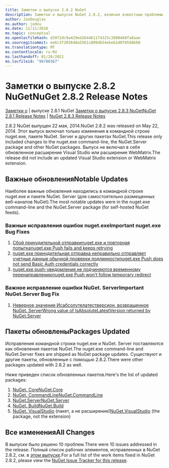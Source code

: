 ```yaml
---
title: Заметки о выпуске 2.8.2 NuGet
description: Заметки о выпуске NuGet 2.8.2, включая известные проблемы, исправления ошибок, добавленные функции и DCR.
author: JonDouglas
ms.author: jodou
ms.date: 11/11/2016
ms.topic: conceptual
ms.openlocfilehash: d39f2dc9a429ed264461174325c2080468fa8aae
ms.sourcegitcommit: ee6c3f203648a5561c809db54ebeb1d0f0598b68
ms.translationtype: MT
ms.contentlocale: ru-RU
ms.lasthandoff: 01/26/2021
ms.locfileid: "98780367"
---
```

# <a name="nuget-282-release-notes"></a><span data-ttu-id="1b84e-103">Заметки о выпуске 2.8.2 NuGet</span><span class="sxs-lookup"><span data-stu-id="1b84e-103">NuGet 2.8.2 Release Notes</span></span>

<span data-ttu-id="1b84e-104">[Заметки о](../release-notes/nuget-2.8.1.md)  |  выпуске 2.8.1 NuGet [Заметки о выпуске 2.8.3 NuGet](../release-notes/nuget-2.8.3.md)</span><span class="sxs-lookup"><span data-stu-id="1b84e-104">[NuGet 2.8.1 Release Notes](../release-notes/nuget-2.8.1.md) | [NuGet 2.8.3 Release Notes](../release-notes/nuget-2.8.3.md)</span></span>

<span data-ttu-id="1b84e-105">2.8.2 NuGet выпущен 22 мая, 2014.</span><span class="sxs-lookup"><span data-stu-id="1b84e-105">NuGet 2.8.2 was released on May 22, 2014.</span></span>  <span data-ttu-id="1b84e-106">Этот выпуск включал только изменения в командной строке nuget.exe, пакете NuGet. Server и других пакетах NuGet.</span><span class="sxs-lookup"><span data-stu-id="1b84e-106">This release only included changes to the nuget.exe command-line, the NuGet.Server package and other NuGet packages.</span></span>  <span data-ttu-id="1b84e-107">Выпуск не включал в себя обновленное расширение Visual Studio или расширение WebMatrix.</span><span class="sxs-lookup"><span data-stu-id="1b84e-107">The release did not include an updated Visual Studio extension or WebMatrix extension.</span></span>

## <a name="notable-updates"></a><span data-ttu-id="1b84e-108">Важные обновления</span><span class="sxs-lookup"><span data-stu-id="1b84e-108">Notable Updates</span></span>

<span data-ttu-id="1b84e-109">Наиболее важные обновления находились в командной строке nuget.exe и пакете NuGet. Server (для самостоятельно размещенных веб-каналов NuGet).</span><span class="sxs-lookup"><span data-stu-id="1b84e-109">The most notable updates were in the nuget.exe command-line and the NuGet.Server package (for self-hosted NuGet feeds).</span></span>

### <a name="important-nugetexe-bug-fixes"></a><span data-ttu-id="1b84e-110">Важные исправления ошибок nuget.exe</span><span class="sxs-lookup"><span data-stu-id="1b84e-110">Important nuget.exe Bug Fixes</span></span>

1. [<span data-ttu-id="1b84e-111"> Сбой принудительной отправкиnuget.exe и повторная попытка</span><span class="sxs-lookup"><span data-stu-id="1b84e-111">nuget.exe Push fails and keeps retrying</span></span>](https://nuget.codeplex.com/workitem/4000)
1. [<span data-ttu-id="1b84e-112">nuget.exe принудительная отправка неправильно отправляет учетные данные обычной проверки подлинности</span><span class="sxs-lookup"><span data-stu-id="1b84e-112">nuget.exe Push does not send Basic Auth credentials correctly</span></span>](https://nuget.codeplex.com/workitem/4109)
1. [<span data-ttu-id="1b84e-113">nuget.exe push-уведомления не подчиняются временному перенаправлению</span><span class="sxs-lookup"><span data-stu-id="1b84e-113">nuget.exe Push won't follow temporary redirect</span></span>](https://nuget.codeplex.com/workitem/4050)

### <a name="important-nugetserver-bug-fix"></a><span data-ttu-id="1b84e-114">Важное исправление ошибки NuGet. Server</span><span class="sxs-lookup"><span data-stu-id="1b84e-114">Important NuGet.Server Bug Fix</span></span>

1. [<span data-ttu-id="1b84e-115">Неверное значение Исабсолутелатестверсион, возвращенное NuGet. Server</span><span class="sxs-lookup"><span data-stu-id="1b84e-115">Wrong value of IsAbsoluteLatestVersion returned by NuGet.Server</span></span>](https://nuget.codeplex.com/workitem/4147)

## <a name="packages-updated"></a><span data-ttu-id="1b84e-116">Пакеты обновлены</span><span class="sxs-lookup"><span data-stu-id="1b84e-116">Packages Updated</span></span>

<span data-ttu-id="1b84e-117">Исправления командной строки nuget.exe и NuGet. Server поставляются как обновления пакетов NuGet.</span><span class="sxs-lookup"><span data-stu-id="1b84e-117">The nuget.exe command-line and NuGet.Server fixes are shipped as NuGet package updates.</span></span>  <span data-ttu-id="1b84e-118">Существуют и другие пакеты, обновленные с помощью 2.8.2.</span><span class="sxs-lookup"><span data-stu-id="1b84e-118">There were other packages updated with 2.8.2 as well.</span></span>

<span data-ttu-id="1b84e-119">Ниже приведен список обновленных пакетов.</span><span class="sxs-lookup"><span data-stu-id="1b84e-119">Here's the list of updated packages:</span></span>

1. [<span data-ttu-id="1b84e-120">NuGet. Core</span><span class="sxs-lookup"><span data-stu-id="1b84e-120">NuGet.Core</span></span>](https://www.nuget.org/packages/NuGet.Core/)
1. [<span data-ttu-id="1b84e-121">NuGet. CommandLine</span><span class="sxs-lookup"><span data-stu-id="1b84e-121">NuGet.CommandLine</span></span>](https://www.nuget.org/packages/NuGet.CommandLine/)
1. [<span data-ttu-id="1b84e-122">NuGet.Server</span><span class="sxs-lookup"><span data-stu-id="1b84e-122">NuGet.Server</span></span>](https://www.nuget.org/packages/NuGet.Server/)
1. [<span data-ttu-id="1b84e-123">NuGet. Build</span><span class="sxs-lookup"><span data-stu-id="1b84e-123">NuGet.Build</span></span>](https://www.nuget.org/packages/NuGet.Build/)
1. <span data-ttu-id="1b84e-124">[NuGet. VisualStudio](https://www.nuget.org/packages/NuGet.VisualStudio/) (пакет, а не расширение)</span><span class="sxs-lookup"><span data-stu-id="1b84e-124">[NuGet.VisualStudio](https://www.nuget.org/packages/NuGet.VisualStudio/) (the package, not the extension)</span></span>

## <a name="all-changes"></a><span data-ttu-id="1b84e-125">Все изменения</span><span class="sxs-lookup"><span data-stu-id="1b84e-125">All Changes</span></span>
<span data-ttu-id="1b84e-126">В выпуске было решено 10 проблем.</span><span class="sxs-lookup"><span data-stu-id="1b84e-126">There were 10 issues addressed in the release.</span></span> <span data-ttu-id="1b84e-127">Полный список рабочих элементов, исправленных в NuGet 2.8.2, см. в [этом выпуске](https://nuget.codeplex.com/workitem/list/advanced?keyword=&status=All&type=All&priority=All&release=NuGet%202.8.2&assignedTo=All&component=All&sortField=LastUpdatedDate&sortDirection=Descending&page=0&reasonClosed=All).</span><span class="sxs-lookup"><span data-stu-id="1b84e-127">For a full list of the work items fixed in NuGet 2.8.2, please view the [NuGet Issue Tracker for this release](https://nuget.codeplex.com/workitem/list/advanced?keyword=&status=All&type=All&priority=All&release=NuGet%202.8.2&assignedTo=All&component=All&sortField=LastUpdatedDate&sortDirection=Descending&page=0&reasonClosed=All).</span></span>
